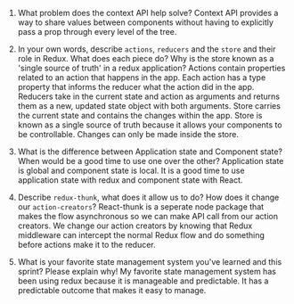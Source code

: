 1. What problem does the context API help solve?
Context API provides a way to share values between components without having to explicitly pass a prop through every level of the tree.

2. In your own words, describe `actions`, `reducers` and the `store` and their role in Redux. What does each piece do? Why is the store known as a 'single source of truth' in a redux application?
Actions contain properties related to an action that happens in the app. Each action has a type property that informs the reducer what the action did in the app.
Reducers take in the current state and action as arguments and returns them as a new, updated state object with both arguments. 
Store carries the current state and contains the changes within the app.
Store is known as a single source of truth because it allows your components to be controllable. Changes can only be made inside the store.
3. What is the difference between Application state and Component state? When would be a good time to use one over the other?
Application state is global and component state is local. It is a good time to use application state with redux and component state with React. 
4. Describe `redux-thunk`, what does it allow us to do? How does it change our `action-creators`?
React-thunk is a seperate node package that makes the flow asynchronous so we can make API call from our action creators. We change our action creators by knowing that Redux middleware can intercept the normal Redux flow and do something before actions make it to the reducer.
5. What is your favorite state management system you've learned and this sprint? Please explain why!
My favorite state management system has been using redux because it is manageable and predictable. It has a predictable outcome that makes it easy to manage. 